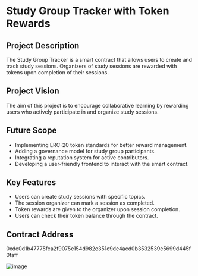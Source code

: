 # Study Group Tracker with Token Rewards

## Project Description
The Study Group Tracker is a smart contract that allows users to create and track study sessions. Organizers of study sessions are rewarded with tokens upon completion of their sessions.

## Project Vision
The aim of this project is to encourage collaborative learning by rewarding users who actively participate in and organize study sessions.

## Future Scope
- Implementing ERC-20 token standards for better reward management.
- Adding a governance model for study group participants.
- Integrating a reputation system for active contributors.
- Developing a user-friendly frontend to interact with the smart contract.

## Key Features
- Users can create study sessions with specific topics.
- The session organizer can mark a session as completed.
- Token rewards are given to the organizer upon session completion.
- Users can check their token balance through the contract.

## Contract Address
0xde0d1b47775fca2f9075e154d982e351c9de4acd0b3532539e5699d445f0faff

![image](https://github.com/user-attachments/assets/7ae5aa3c-2377-493c-940d-12ca7a47e423)
